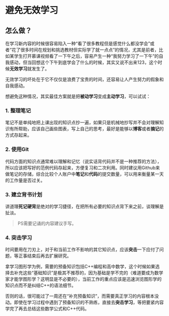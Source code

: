 # 避免无效学习

## 怎么做？

在学习新内容的时候很容易陷入一种“看了很多教程但是感觉什么都没学会”或者“花了很多时间在规划和挑选教材但实际学了就一点点”的情况，尤其是前者，比如某学生打开慕课视频看了一下午之后，容易产生一种“我努力学习了一下午”的自我感动，但当回想这个下午到底学会了什么的时候，其实又说不出来123，这个时候**无效学习**就发生了。

无效学习的坏处在于它不仅仅是浪费了宝贵的时间，还容易让人产生努力的假象和自我感动。

想避免这种情况，其实最佳方案就是把**被动学习**变成**主动学习**，可以试试：

### 1. 整理笔记

笔记不是单纯地把上课出现的知识点抄一遍，如果只是机械地抄写并不会对理解知识有所帮助，应该自己画些图表，写上自己的思考，最好是能够以**博客**或者**摘记**的方式存起来。

### 2. 使用Git

代码方面的知识点通常难以理解和记忆（说实话背代码并不是一种推荐的方法），所以应该把写好的范例代码存起来，方便复习和二次利用。同时建议用Github来做笔记的存储，综合比较个人账户中**笔记**和**代码**的提交数量，可以用来衡量某一天的工作量是否过关。

### 3. 建立背书计划

讲道理**死记硬背**是绝对的学习捷径，在把所有必要的知识点背下来之前，谈理解是扯淡。

> PS需要记诵的内容建议手写。

### 4. 突击学习

时间要用在刀刃上，对于和当前工作不影响的其它知识点，应该**突击**一下应付了问题，等正事结束后再去扩展研究。

拿学习图形学为例，需要的预备知识包括C++编程和高中数学，这个时候如果选择去补充这些“基础知识”是极其不推荐的，因为基础是学不完的（难道要成为数学家才能学图形学？这明显是不必要的），当前工作的重点应该是迅速浏览图形学的知识点而不是纠结C++的语法细节。

否则的话，很可能过了一周还在“补充预备知识”，而需要真正学习的内容根本没动。即使在学习过程中遇到了预备知识的不熟练，直接去**突击学习**，等把要紧内容学完了再去总结这些数学公式和C++代码。
